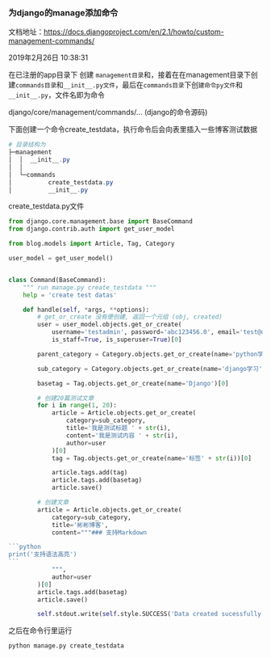 ### 为django的manage添加命令

文档地址：https://docs.djangoproject.com/en/2.1/howto/custom-management-commands/

2019年2月26日 10:38:31

在已注册的app目录下 创建 `management目录`和，接着在在management目录下创建`commands目录`和`__init__.py文件`，最后在`commands目录`下创`建命令py文件`和`__init__.py`，文件名即为命令

django/core/management/commands/...  (django的命令源码)

下面创建一个命令create_testdata，执行命令后会向表里插入一些博客测试数据

```powershell
# 目录结构为
├─management
│  │  __init__.py
│  │
│  └─commands
│          create_testdata.py
│          __init__.py
```



create_testdata.py文件

~~~python
from django.core.management.base import BaseCommand
from django.contrib.auth import get_user_model

from blog.models import Article, Tag, Category

user_model = get_user_model()


class Command(BaseCommand):
    """ run manage.py create_testdata """
    help = 'create test datas'

    def handle(self, *args, **options):
        # get_or_create 没有便创建, 返回一个元组 (obj, created)
        user = user_model.objects.get_or_create(
            username='testadmin', password='abc123456.0', email='test@qq.com',
            is_staff=True, is_superuser=True)[0]

        parent_category = Category.objects.get_or_create(name='python学习', parent_category=None)[0]

        sub_category = Category.objects.get_or_create(name='django学习', parent_category=parent_category)[0]

        basetag = Tag.objects.get_or_create(name='Django')[0]

        # 创建20篇测试文章
        for i in range(1, 20):
            article = Article.objects.get_or_create(
                category=sub_category,
                title='我是测试标题 ' + str(i),
                content='我是测试内容 ' + str(i),
                author=user
            )[0]
            tag = Tag.objects.get_or_create(name='标签' + str(i))[0]

            article.tags.add(tag)
            article.tags.add(basetag)
            article.save()

        # 创建文章
        article = Article.objects.get_or_create(
            category=sub_category,
            title='彬彬博客',
            content="""### 支持Markdown

```python
print('支持语法高亮')
```
            """,
            author=user
        )[0]
        article.tags.add(basetag)
        article.save()

        self.stdout.write(self.style.SUCCESS('Data created sucessfully！ \n'))
~~~

之后在命令行里运行

```
python manage.py create_testdata
```

